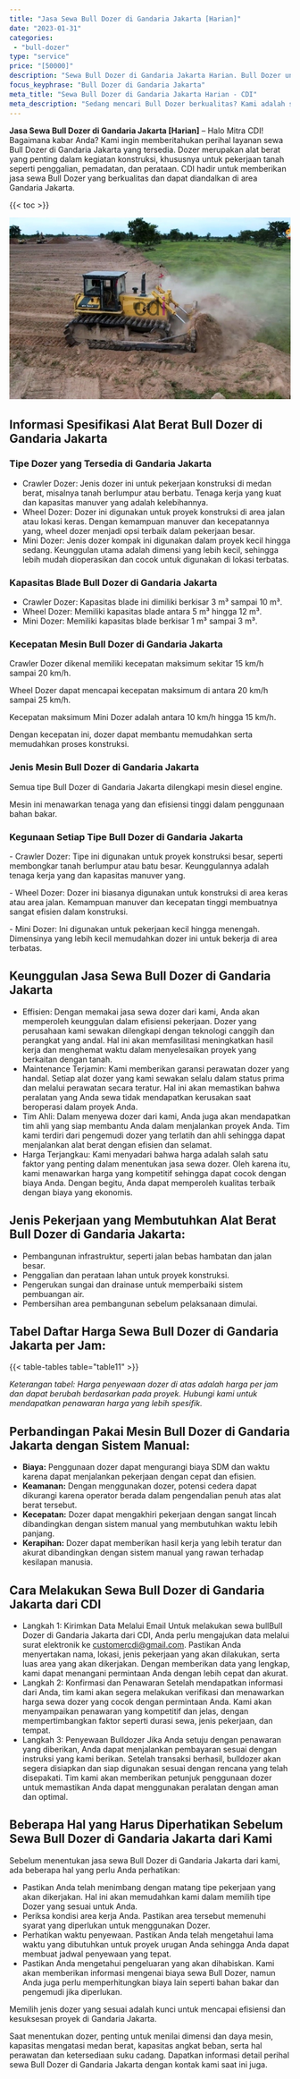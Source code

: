 ```yaml
---
title: "Jasa Sewa Bull Dozer di Gandaria Jakarta [Harian]"
date: "2023-01-31"
categories:
 - "bull-dozer"
type: "service"
price: "[50000]"
description: "Sewa Bull Dozer di Gandaria Jakarta Harian. Bull Dozer unggulan untuk kebutuhan proyek konstruksi dengan performa superior. Segera konsultasikan kebutuhan Anda."
focus_keyphrase: "Bull Dozer di Gandaria Jakarta"
meta_title: "Sewa Bull Dozer di Gandaria Jakarta Harian - CDI"
meta_description: "Sedang mencari Bull Dozer berkualitas? Kami adalah solusi tepat dengan penawaran terbaik. Segera hubungi kami."
---
```


**Jasa Sewa Bull Dozer di Gandaria Jakarta [Harian]** – Halo Mitra CDI! Bagaimana kabar Anda? Kami ingin memberitahukan perihal layanan sewa Bull Dozer di Gandaria Jakarta yang tersedia. Dozer merupakan alat berat yang penting dalam kegiatan konstruksi, khususnya untuk pekerjaan tanah seperti penggalian, pemadatan, dan perataan. CDI hadir untuk memberikan jasa sewa Bull Dozer yang berkualitas dan dapat diandalkan di area Gandaria Jakarta.

{{< toc >}}

![Jasa Sewa Bull Dozer di Gandaria Jakarta [Harian]](/images/bull-dozer/bull-dozer-24.jpg)

## Informasi Spesifikasi Alat Berat Bull Dozer di Gandaria Jakarta

### Tipe Dozer yang Tersedia di Gandaria Jakarta

*   Crawler Dozer: Jenis dozer ini untuk pekerjaan konstruksi di medan berat, misalnya tanah berlumpur atau berbatu. Tenaga kerja yang kuat dan kapasitas manuver yang adalah kelebihannya.
*   Wheel Dozer: Dozer ini digunakan untuk proyek konstruksi di area jalan atau lokasi keras. Dengan kemampuan manuver dan kecepatannya yang, wheel dozer menjadi opsi terbaik dalam pekerjaan besar.
*   Mini Dozer: Jenis dozer kompak ini digunakan dalam proyek kecil hingga sedang. Keunggulan utama adalah dimensi yang lebih kecil, sehingga lebih mudah dioperasikan dan cocok untuk digunakan di lokasi terbatas.

### Kapasitas Blade Bull Dozer di Gandaria Jakarta

*   Crawler Dozer: Kapasitas blade ini dimiliki berkisar 3 m³ sampai 10 m³.
*   Wheel Dozer: Memiliki kapasitas blade antara 5 m³ hingga 12 m³.
*   Mini Dozer: Memiliki kapasitas blade berkisar 1 m³ sampai 3 m³.

### Kecepatan Mesin Bull Dozer di Gandaria Jakarta

Crawler Dozer dikenal memiliki kecepatan maksimum sekitar 15 km/h sampai 20 km/h.

Wheel Dozer dapat mencapai kecepatan maksimum di antara 20 km/h sampai 25 km/h.

Kecepatan maksimum Mini Dozer adalah antara 10 km/h hingga 15 km/h.

Dengan kecepatan ini, dozer dapat membantu memudahkan serta memudahkan proses konstruksi.

### Jenis Mesin Bull Dozer di Gandaria Jakarta

Semua tipe Bull Dozer di Gandaria Jakarta dilengkapi mesin diesel engine.

Mesin ini menawarkan tenaga yang dan efisiensi tinggi dalam penggunaan bahan bakar.

### Kegunaan Setiap Tipe Bull Dozer di Gandaria Jakarta

\- Crawler Dozer: Tipe ini digunakan untuk proyek konstruksi besar, seperti membongkar tanah berlumpur atau batu besar. Keunggulannya adalah tenaga kerja yang dan kapasitas manuver yang.

\- Wheel Dozer: Dozer ini biasanya digunakan untuk konstruksi di area keras atau area jalan. Kemampuan manuver dan kecepatan tinggi membuatnya sangat efisien dalam konstruksi.

\- Mini Dozer: Ini digunakan untuk pekerjaan kecil hingga menengah. Dimensinya yang lebih kecil memudahkan dozer ini untuk bekerja di area terbatas.

## Keunggulan Jasa Sewa Bull Dozer di Gandaria Jakarta

*   Effisien: Dengan memakai jasa sewa dozer dari kami, Anda akan memperoleh keunggulan dalam efisiensi pekerjaan. Dozer yang perusahaan kami sewakan dilengkapi dengan teknologi canggih dan perangkat yang andal. Hal ini akan memfasilitasi meningkatkan hasil kerja dan menghemat waktu dalam menyelesaikan proyek yang berkaitan dengan tanah.
*   Maintenance Terjamin: Kami memberikan garansi perawatan dozer yang handal. Setiap alat dozer yang kami sewakan selalu dalam status prima dan melalui perawatan secara teratur. Hal ini akan memastikan bahwa peralatan yang Anda sewa tidak mendapatkan kerusakan saat beroperasi dalam proyek Anda.
*   Tim Ahli: Dalam menyewa dozer dari kami, Anda juga akan mendapatkan tim ahli yang siap membantu Anda dalam menjalankan proyek Anda. Tim kami terdiri dari pengemudi dozer yang terlatih dan ahli sehingga dapat menjalankan alat berat dengan efisien dan selamat.
*   Harga Terjangkau: Kami menyadari bahwa harga adalah salah satu faktor yang penting dalam menentukan jasa sewa dozer. Oleh karena itu, kami menawarkan harga yang kompetitif sehingga dapat cocok dengan biaya Anda. Dengan begitu, Anda dapat memperoleh kualitas terbaik dengan biaya yang ekonomis.

## Jenis Pekerjaan yang Membutuhkan Alat Berat Bull Dozer di Gandaria Jakarta:

*   Pembangunan infrastruktur, seperti jalan bebas hambatan dan jalan besar.
*   Penggalian dan perataan lahan untuk proyek konstruksi.
*   Pengerukan sungai dan drainase untuk memperbaiki sistem pembuangan air.
*   Pembersihan area pembangunan sebelum pelaksanaan dimulai.

## Tabel Daftar Harga Sewa Bull Dozer di Gandaria Jakarta per Jam:

{{< table-tables table="table11" >}}

_Keterangan tabel: Harga penyewaan dozer di atas adalah harga per jam dan dapat berubah berdasarkan pada proyek. Hubungi kami untuk mendapatkan penawaran harga yang lebih spesifik._

## Perbandingan Pakai Mesin Bull Dozer di Gandaria Jakarta dengan Sistem Manual:

*   **Biaya:** Penggunaan dozer dapat mengurangi biaya SDM dan waktu karena dapat menjalankan pekerjaan dengan cepat dan efisien.
*   **Keamanan:** Dengan menggunakan dozer, potensi cedera dapat dikurangi karena operator berada dalam pengendalian penuh atas alat berat tersebut.
*   **Kecepatan:** Dozer dapat mengakhiri pekerjaan dengan sangat lincah dibandingkan dengan sistem manual yang membutuhkan waktu lebih panjang.
*   **Kerapihan:** Dozer dapat memberikan hasil kerja yang lebih teratur dan akurat dibandingkan dengan sistem manual yang rawan terhadap kesilapan manusia.

## Cara Melakukan Sewa Bull Dozer di Gandaria Jakarta dari CDI

*   Langkah 1: Kirimkan Data Melalui Email
Untuk melakukan sewa bullBull Dozer di Gandaria Jakarta dari CDI, Anda perlu mengajukan data melalui surat elektronik ke customercdi@gmail.com. Pastikan Anda menyertakan nama, lokasi, jenis pekerjaan yang akan dilakukan, serta luas area yang akan dikerjakan. Dengan memberikan data yang lengkap, kami dapat menangani permintaan Anda dengan lebih cepat dan akurat.
*   Langkah 2: Konfirmasi dan Penawaran
Setelah mendapatkan informasi dari Anda, tim kami akan segera melakukan verifikasi dan menawarkan harga sewa dozer yang cocok dengan permintaan Anda. Kami akan menyampaikan penawaran yang kompetitif dan jelas, dengan mempertimbangkan faktor seperti durasi sewa, jenis pekerjaan, dan tempat.
*   Langkah 3: Penyewaan Bulldozer
Jika Anda setuju dengan penawaran yang diberikan, Anda dapat menjalankan pembayaran sesuai dengan instruksi yang kami berikan. Setelah transaksi berhasil, bulldozer akan segera disiapkan dan siap digunakan sesuai dengan rencana yang telah disepakati. Tim kami akan memberikan petunjuk penggunaan dozer untuk memastikan Anda dapat menggunakan peralatan dengan aman dan optimal.

## Beberapa Hal yang Harus Diperhatikan Sebelum Sewa Bull Dozer di Gandaria Jakarta dari Kami

Sebelum menentukan jasa sewa Bull Dozer di Gandaria Jakarta dari kami, ada beberapa hal yang perlu Anda perhatikan:

*   Pastikan Anda telah menimbang dengan matang tipe pekerjaan yang akan dikerjakan. Hal ini akan memudahkan kami dalam memilih tipe Dozer yang sesuai untuk Anda.
*   Periksa kondisi area kerja Anda. Pastikan area tersebut memenuhi syarat yang diperlukan untuk menggunakan Dozer.
*   Perhatikan waktu penyewaan. Pastikan Anda telah mengetahui lama waktu yang dibutuhkan untuk proyek urugan Anda sehingga Anda dapat membuat jadwal penyewaan yang tepat.
*   Pastikan Anda mengetahui pengeluaran yang akan dihabiskan. Kami akan memberikan informasi mengenai biaya sewa Bull Dozer, namun Anda juga perlu memperhitungkan biaya lain seperti bahan bakar dan pengemudi jika diperlukan.

Memilih jenis dozer yang sesuai adalah kunci untuk mencapai efisiensi dan kesuksesan proyek di Gandaria Jakarta.

Saat menentukan dozer, penting untuk menilai dimensi dan daya mesin, kapasitas mengatasi medan berat, kapasitas angkat beban, serta hal perawatan dan ketersediaan suku cadang. Dapatkan informasi detail perihal sewa Bull Dozer di Gandaria Jakarta dengan kontak kami saat ini juga.